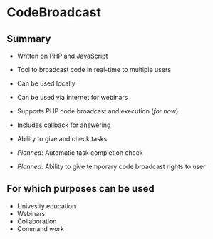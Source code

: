 CodeBroadcast
=============

Summary
-------------
* Written on PHP and JavaScript
* Tool to broadcast code in real-time to multiple users
* Can be used locally
* Can be used via Internet for webinars
* Supports PHP code broadcast and execution (_for now_)
* Includes callback for answering
* Ability to give and check tasks

* _Planned:_ Automatic task completion check
* _Planned:_ Ability to give temporary code broadcast rights to user 

For which purposes can be used
----------
* Univesity education
* Webinars
* Collaboration
* Command work
